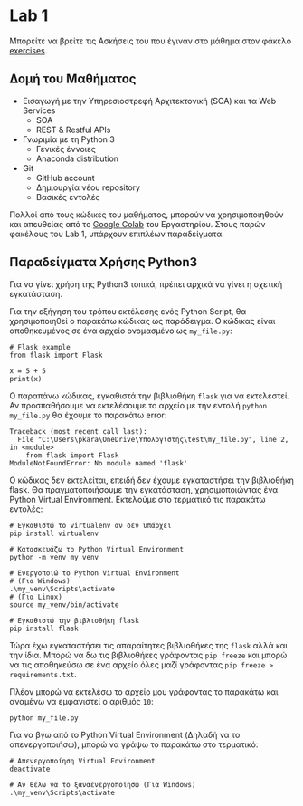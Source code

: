 # Lab 1

Μπορείτε να βρείτε τις Ασκήσεις του που έγιναν στο μάθημα στον φάκελο [exercises](exercises).

## Δομή του Μαθήματος
* Εισαγωγή με την Υπηρεσιοστρεφή Αρχιτεκτονική (SOA) και τα Web Services
    * SOA
    * REST & Restful APIs
* Γνωριμία με τη Python 3
    * Γενικές έννοιες
    * Anaconda distribution
* Git
    * GitΗub account
    * Δημιουργία νέου repository
    * Βασικές εντολές

Πολλοί από τους κώδικες του μαθήματος, μπορούν να χρησιμοποιηθούν και απευθείας από το [Google Colab](https://colab.research.google.com/drive/1MYr0KkR8zyxaodZ3XjVDlJJMdpxPRFsk?usp=sharing) του Εργαστηρίου. Στους παρών φακέλους του Lab 1, υπάρχουν επιπλέων παραδείγματα.

## Παραδείγματα Χρήσης Python3
Για να γίνει χρήση της Python3 τοπικά, πρέπει αρχικά να γίνει η σχετική εγκατάσταση.

Για την εξήγηση του τρόπου εκτέλεσης ενός Python Script, θα χρησιμοποιηθεί ο παρακάτω κώδικας ως παράδειγμα. Ο κώδικας είναι αποθηκευμένος σε ένα αρχείο ονομασμένο ως `my_file.py`:
```
# Flask example
from flask import Flask

x = 5 + 5
print(x)
```

Ο παραπάνω κώδικας, εγκαθιστά την βιβλιοθήκη `flask` για να εκτελεστεί. Αν προσπαθήσουμε να εκτελέσουμε το αρχείο με την εντολή `python my_file.py` θα έχουμε το παρακάτω error:
```
Traceback (most recent call last):
  File "C:\Users\pkara\OneDrive\Υπολογιστής\test\my_file.py", line 2, in <module>
    from flask import Flask
ModuleNotFoundError: No module named 'flask'
```

Ο κώδικας δεν εκτελείται, επειδή δεν έχουμε εγκαταστήσει την βιβλιοθήκη flask. Θα πραγματοποιήσουμε την εγκατάσταση, χρησιμοποιώντας ένα Python Virtual Environment. Εκτελούμε στο τερματικό τις παρακάτω εντολές:
```
# Εγκαθιστώ το virtualenv αν δεν υπάρχει
pip install virtualenv

# Κατασκευάζω το Python Virtual Environment
python -m venv my_venv

# Ενεργοποιώ το Python Virtual Environment
# (Για Windows)
.\my_venv\Scripts\activate
# (Για Linux)
source my_venv/bin/activate

# Εγκαθιστώ την βιβλιοθήκη flask
pip install flask
```

Τώρα έχω εγκαταστήσει τις απαραίτητες βιβλιοθήκες της `flask` αλλά και την ίδια. Μπορώ να δω τις βιβλιοθήκες γράφοντας `pip freeze` και μπορώ να τις αποθηκεύσω σε ένα αρχείο όλες μαζί γράφοντας `pip freeze > requirements.txt`.

Πλέον μπορώ να εκτελέσω το αρχείο μου γράφοντας το παρακάτω και αναμένω να εμφανιστεί ο αριθμός `10`:
```
python my_file.py
```

Για να βγω από το Python Virtual Environment (Δηλαδή να το απενεργοποιήσω), μπορώ να γράψω το παρακάτω στο τερματικό:
```
# Απενεργοποίηση Virtual Environment
deactivate

# Αν θέλω να το ξαναενεργοποίησω (Για Windows)
.\my_venv\Scripts\activate
```
